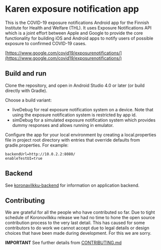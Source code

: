 # Karen exposure notification app

This is the COVID-19 exposure notifications Android app for the Finnish Institute for Health and Welfare (THL). It uses Exposure Notifications API which is a joint effort between Apple and Google to provide the core functionality for building iOS and Android apps to notify users of possible exposure to confirmed COVID-19 cases.

[https://www.google.com/covid19/exposurenotifications/](https://www.google.com/covid19/exposurenotifications/)

## Build and run
Clone the repository, and open in Android Studio 4.0 or later (or build directly with Gradle).

Choose a build variant:
* liveDebug for real exposure notification system on a device. Note that using the exposure notification system is restricted by app id.
* simDebug for a simulated exposure notification system which provides dummy responses and allows running in emulator.

Configure the app for your local environment by creating a local.properties file in project root directory with entries that override defaults from gradle.properties. For example:

```
backendUrl=http://10.0.2.2:8080/
enableTestUI=true
```

## Backend
See [koronavilkku-backend](https://github.com/THLfi/koronavilkku-backend) for information on application backend.

## Contributing

We are grateful for all the people who have contributed so far. Due to tight schedule of Koronovilkku release we had no time to hone the open source contribution process to the very last detail. This has caused for some contributors to do work we cannot accept due to legal details or design choices that have been made during development. For this we are sorry.

**IMPORTANT** See further details from [CONTRIBUTING.md](CONTRIBUTING.md)
